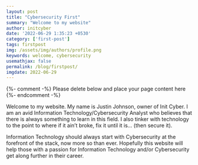 ```yaml
---
layout: post
title: "Cybersecurity First"
summary: "Welcome to my website"
author: initcyber
date: '2022-06-29 1:35:23 +0530'
category: ['first-post']
tags: firstpost
img: /assets/img/authors/profile.png
keywords: welcome, cybersecurity
usemathjax: false
permalink: /blog/firstpost/
imgdate: 2022-06-29
---
```



{%- comment -%} Please delete below and place your page content here {%- endcomment -%}

Welcome to my website. My name is Justin Johnson, owner of Init Cyber. I am an avid Information Technology/Cybersecurity Analyst who believes that there is always something to learn in this field. I also tinker with technology to the point to where if it ain’t broke, fix it until it is… (then secure it).

Information Technology should always start with Cybersecurity at the forefront of the stack, now more so than ever. Hopefully this website will help those with a passion for Information Technology and/or Cybersecurity get along further in their career.

